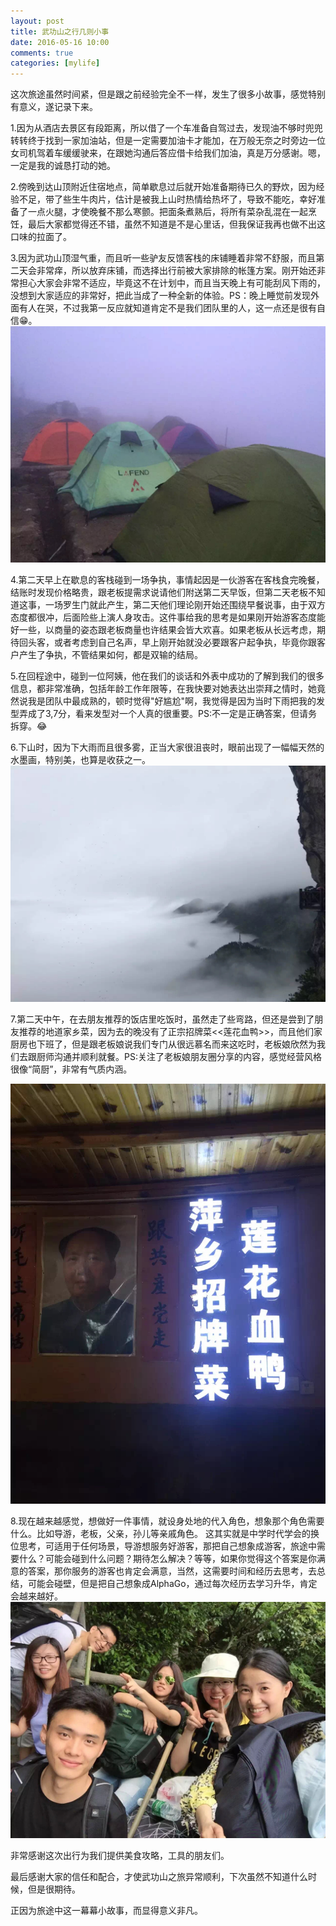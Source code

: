 ```yaml
---
layout: post
title: 武功山之行几则小事
date: 2016-05-16 10:00
comments: true
categories: [mylife]
---
```

 
这次旅途虽然时间紧，但是跟之前经验完全不一样，发生了很多小故事，感觉特别有意义，遂记录下来。

1.因为从酒店去景区有段距离，所以借了一个车准备自驾过去，发现油不够时兜兜转转终于找到一家加油站，但是一定需要加油卡才能加，在万般无奈之时旁边一位女司机驾着车缓缓驶来，在跟她沟通后答应借卡给我们加油，真是万分感谢。嗯，一定是我的诚恳打动的她。

2.傍晚到达山顶附近住宿地点，简单歇息过后就开始准备期待已久的野炊，因为经验不足，带了些生牛肉片，估计是被我上山时热情给热坏了，导致不能吃，幸好准备了一点火腿，才使晚餐不那么寒颤。把面条煮熟后，将所有菜杂乱混在一起烹饪，最后大家都觉得还不错，虽然不知道是不是心里话，但我保证我再也做不出这口味的拉面了。

3.因为武功山顶湿气重，而且听一些驴友反馈客栈的床铺睡着非常不舒服，而且第二天会非常痒，所以放弃床铺，而选择出行前被大家排除的帐篷方案。刚开始还非常担心大家会非常不适应，毕竟这不在计划中，而且当天晚上有可能刮风下雨的，没想到大家适应的非常好，把此当成了一种全新的体验。PS：晚上睡觉前发现外面有人在哭，不过我第一反应就知道肯定不是我们团队里的人，这一点还是很有自信😁。
![enter image description here](/files/wugongshan-notes/04.png)

4.第二天早上在歇息的客栈碰到一场争执，事情起因是一伙游客在客栈食完晚餐，结账时发现价格略贵，跟老板提需求说请他们附送第二天早饭，但第二天老板不知道这事，一场罗生门就此产生，第二天他们理论刚开始还围绕早餐说事，由于双方态度都很冲，后面险些上演人身攻击。这件事给我的思考是如果刚开始游客态度能好一些，以商量的姿态跟老板商量也许结果会皆大欢喜。如果老板从长远考虑，期待回头客，或者考虑到自己名声，早上刚开始就没必要跟客户起争执，毕竟你跟客户产生了争执，不管结果如何，都是双输的结局。

5.在回程途中，碰到一位阿姨，他在我们的谈话和外表中成功的了解到我们的很多信息，都非常准确，包括年龄工作年限等，在我快要对她表达出崇拜之情时，她竟然说我是团队中最成熟的，顿时觉得"好尴尬"啊，我觉得是因为当时下雨把我的发型弄成了3,7分，看来发型对一个人真的很重要。PS:不一定是正确答案，但请务拆穿。😂

6.下山时，因为下大雨而且很多雾，正当大家很沮丧时，眼前出现了一幅幅天然的水墨画，特别美，也算是收获之一。
![enter image description here](/files/wugongshan-notes/03.png)


7.第二天中午，在去朋友推荐的饭店里吃饭时，虽然走了些弯路，但还是尝到了朋友推荐的地道家乡菜，因为去的晚没有了正宗招牌菜<<莲花血鸭>>，而且他们家厨房也下班了，但是跟老板娘说我们专门从很远慕名而来这吃时，老板娘欣然为我们去跟厨师沟通并顺利就餐。PS:关注了老板娘朋友圈分享的内容，感觉经营风格很像“简厨”，非常有气质内涵。

![enter image description here](/files/wugongshan-notes/02.png)

8.现在越来越感觉，想做好一件事情，就设身处地的代入角色，想象那个角色需要什么。比如导游，老板，父亲，孙儿等亲戚角色。
这其实就是中学时代学会的换位思考，可适用于任何场景，导游想服务好游客，那把自己想象成游客，旅途中需要什么？可能会碰到什么问题？期待怎么解决？等等，如果你觉得这个答案是你满意的答案，那你服务的游客也肯定会满意，当然，这需要时间和经历去思考，去总结，可能会碰壁，但是把自己想象成AlphaGo，通过每次经历去学习升华，肯定会越来越好。
![enter image description here](/files/wugongshan-notes/01.png)

非常感谢这次出行为我们提供美食攻略，工具的朋友们。

最后感谢大家的信任和配合，才使武功山之旅异常顺利，下次虽然不知道什么时候，但是很期待。

正因为旅途中这一幕幕小故事，而显得意义非凡。
 